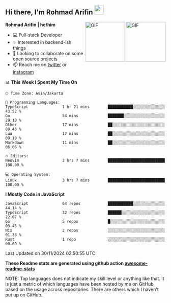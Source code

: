## Hi there, I'm Rohmad Arifin <img src="https://github.com/TheDudeThatCode/TheDudeThatCode/blob/master/Assets/Hi.gif" width="29px">

<img align="right" alt="GIF" height="125px" src="https://i.giphy.com/media/LMt9638dO8dftAjtco/200.webp" />
<img align="right" alt="GIF" height="125px" src="https://media3.giphy.com/media/ln7z2eWriiQAllfVcn/200w.webp" />

**Rohmad Arifin | he/him**

- 💻 Full-stack Developer
- ✨ Interested in backend-ish things
- 👯 Looking to collaborate on some open source projects
- 📫 Reach me on [twitter](https://twitter.com/arifinoid) or [instagram](https://instagram.com/arifinoid)

<!--
**arifinoid/arifinoid** is a ✨ _special_ ✨ repository because its `README.md` (this file) appears on your GitHub profile.

Here are some ideas to get you started:

- 🔭 I’m currently working on ...
- 🌱 I’m currently learning ...
- 👯 I’m looking to collaborate on ...
- 🤔 I’m looking for help with ...
- 💬 Ask me about ...
- 📫 How to reach me: ...
- 😄 Pronouns: ...
- ⚡ Fun fact: ...
-->

<!--START_SECTION:waka-->
📊 **This Week I Spent My Time On** 

```text
🕑︎ Time Zone: Asia/Jakarta

💬 Programming Languages: 
TypeScript               1 hr 21 mins        ███████████░░░░░░░░░░░░░░   43.52 % 
Go                       54 mins             ███████░░░░░░░░░░░░░░░░░░   29.10 % 
Other                    17 mins             ██░░░░░░░░░░░░░░░░░░░░░░░   09.43 % 
Lua                      17 mins             ██░░░░░░░░░░░░░░░░░░░░░░░   09.19 % 
Markdown                 11 mins             ██░░░░░░░░░░░░░░░░░░░░░░░   06.06 % 

🔥 Editors: 
Neovim                   3 hrs 7 mins        █████████████████████████   100.00 % 

💻 Operating System: 
Linux                    3 hrs 7 mins        █████████████████████████   100.00 % 
```

**I Mostly Code in JavaScript** 

```text
JavaScript               64 repos            ███████████░░░░░░░░░░░░░░   44.14 % 
TypeScript               32 repos            ██████░░░░░░░░░░░░░░░░░░░   22.07 % 
Go                       5 repos             █░░░░░░░░░░░░░░░░░░░░░░░░   03.45 % 
Nix                      2 repos             ░░░░░░░░░░░░░░░░░░░░░░░░░   01.38 % 
Rust                     1 repo              ░░░░░░░░░░░░░░░░░░░░░░░░░   00.69 % 
```




 Last Updated on 30/11/2024 02:50:55 UTC
<!--END_SECTION:waka-->

**These Readme stats are generated using github action [awesome-readme-stats](https://github.com/anmol098/waka-readme-stats)**

NOTE: Top languages does not indicate my skill level or anything like that. It is just a metric of which languages have been hosted by me on GitHub based on the usage across repositories. There are others which I haven't put up on GitHub.

